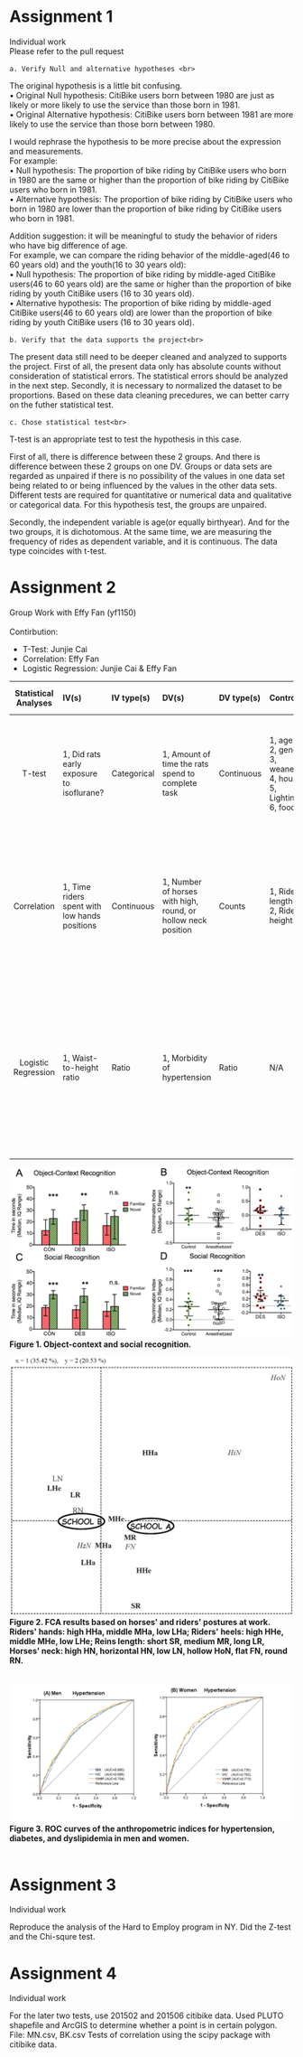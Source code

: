 # Assignment 1
Individual work<br>
Please refer to the pull request

	a. Verify Null and alternative hypotheses <br>
The original hypothesis is a little bit confusing. <br>
	• Original Null hypothesis: CitiBike users born between 1980 are just as likely or more likely to use the service than those born in 1981.<br>
	• Original Alternative hypothesis: CitiBike users born between 1981 are more likely to use the service than those born between 1980. <br>

I would rephrase the hypothesis to be more precise about the expression and measurements. <br>
For example: <br>
	• Null hypothesis: The proportion of bike riding by CitiBike users who born in 1980 are the same or higher than the proportion of bike riding by CitiBike users who born in 1981.<br>
	• Alternative hypothesis: The proportion of bike riding by CitiBike users who born in 1980 are lower than the proportion of bike riding by CitiBike users who born in 1981.<br>

Addition suggestion: it will be meaningful to study the behavior of riders who have big difference of age. <br>
For example, we can compare the riding behavior of the middle-aged(46 to 60 years old) and the youth(16 to 30 years old):<br>
	• Null hypothesis: The proportion of bike riding by middle-aged CitiBike users(46 to 60 years old) are the same or higher than the proportion of bike riding by youth CitiBike users (16 to 30 years old).<br>
	• Alternative hypothesis: The proportion of bike riding by middle-aged CitiBike users(46 to 60 years old) are lower than the proportion of bike riding by youth CitiBike users (16 to 30 years old).<br>

	b. Verify that the data supports the project<br>
The present data still need to be deeper cleaned and analyzed to supports the project. First of all, the present data only has absolute counts without consideration of statistical errors. The statistical errors should be analyzed in the next step. Secondly, it is necessary to normalized the dataset to be proportions. Based on these data cleaning precedures, we can better carry on the futher statistical test.<br>

	c. Chose statistical test<br>
T-test is an appropriate test to test the hypothesis in this case.<br>

First of all, there is difference between these 2 groups. And there is difference between these 2 groups on one DV. Groups or data sets are regarded as unpaired if there is no possibility of the values in one data set being related to or being influenced by the values in the other data sets. Different tests are required for quantitative or numerical data and qualitative or categorical data. For this hypothesis test, the groups are unpaired. <br>

Secondly, the independent variable is age(or equally birthyear). And for the two groups, it is dichotomous. At the same time, we are measuring the frequency of rides as dependent variable, and it is continuous. The data type coincides with t-test.<br>


# Assignment 2
Group Work with Effy Fan (yf1150)<br><br>
Contirbution:
* T-Test: Junjie Cai
* Correlation: Effy Fan
* Logistic Regression: Junjie Cai & Effy Fan


| **Statistical Analyses**	|  **IV(s)**  |  **IV type(s)** |  **DV(s)**  |  **DV type(s)**  |  **Control Var** | **Control Var type**  | **Question to be answered** | **_H0_** | **alpha** | **link to paper**| 
|:----------:|:----------|:------------|:-------------|:-------------|:------------|:------------- |:------------------|:----:|:-------:|:-------|
T-test	| 1, Did rats early exposure to isoflurane? | Categorical | 1, Amount of time the rats spend to complete task| Continuous | 1, age <br>2, gender <br>3, weaned_age <br>4, housing_lab <br>5, Lighting_hours <br>6, food_supply| 1, continuous  2, categorical  3, continuous  4, categorical  5, continuous  6, continuous | Do the amount of time the isoflurane group spend to complete task significantly higher than control group| Time test group <= Time control group | 0.001 | [Early Exposure to Volatile Anesthetics Impairs Long-Term Associative Learning and Recognition Memory](https://journals.plos.org/plosone/article?id=10.1371/journal.pone.0105340) |
Correlation	| 1, Time riders spent with low hands positions | Continuous | 1, Number of horses with high, round, or hollow neck position| Counts | 1, Riders' rein length<br> 2, Riders' heel height | 1, Continuous 2, Continuous |	Number of horses with high, round, or hollow neck position when riders spent more time with low hands positions is significantly higher than the control group | Number of horses of test group <= Number of control group | 0.01 | [Human Direct Actions May Alter Animal Welfare, a Study on Horses (Equus caballus)](https://journals.plos.org/plosone/article?id=10.1371/journal.pone.0010257) |
Logistic Regression | 1, Waist-to-height ratio | Ratio | 1, Morbidity of hypertension | Ratio | N/A | N/A | Do the hypertension morbidity of people who has higher waist-to-height ratio(WHtR) significantly higher than the hypertension morbidity of people who has lower waist-to-height ratio(WHtR) | (Morbidity of WHtR≥0.5) <= (Morbidity WHtR <0.5) | 0.05 | [Waist-to-Height Ratio and Cardiovascular Risk Factors among Chinese Adults in Beijing](https://journals.plos.org/plosone/article?id=10.1371/journal.pone.0069298) |
  |||||||||

![Figure 1](journal.pone.0105340.g005.png)
**Figure 1.
Object-context and social recognition.**<br>  

![Figure 2](journal.pone.0010257.g002.png)
**Figure 2.
FCA results based on horses' and riders' postures at work.
Riders' hands: high HHa, middle MHa, low LHa; Riders' heels: high HHe, middle MHe, low LHe; Reins length: short SR, medium MR, long LR, Horses' neck: high HN, horizontal HN, low LN, hollow HoN, flat FN, round RN.**<br>  

![Figure 3](WHtR.png)
**Figure 3.
ROC curves of the anthropometric indices for hypertension, diabetes, and dyslipidemia in men and women.**<br>  

# Assignment 3
Individual work<br>

Reproduce the analysis of the Hard to Employ program in NY.
Did the Z-test and the Chi-squre test.

# Assignment 4
Individual work<br>

For the later two tests, use 201502 and 201506 citibike data. Used PLUTO shapefile and ArcGIS to determine whether a point is in certain polygon. File: MN.csv, BK.csv Tests of correlation using the scipy package with citibike data.